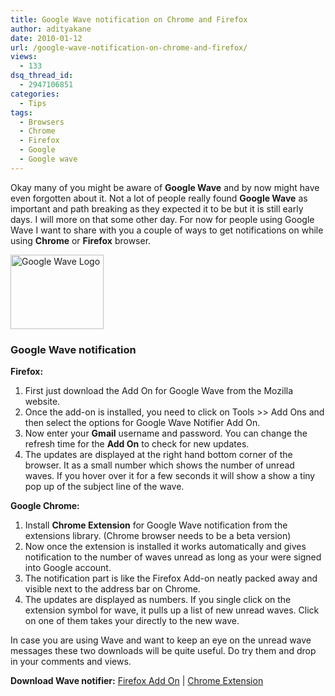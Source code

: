 ```yaml
---
title: Google Wave notification on Chrome and Firefox
author: adityakane
date: 2010-01-12
url: /google-wave-notification-on-chrome-and-firefox/
views:
  - 133
dsq_thread_id:
  - 2947106851
categories:
  - Tips
tags:
  - Browsers
  - Chrome
  - Firefox
  - Google
  - Google wave
---
```

Okay many of you might be aware of **Google Wave** and by now might have even forgotten about it. Not a lot of people really found **Google Wave** as important and path breaking as they expected it to be but it is still early days. I will more on that some other day. For now for people using Google Wave I want to share with you a couple of ways to get notifications on while using **Chrome** or **Firefox** browser.

<img class="alignnone size-full  wp-image-52027" src="http://cdn.devilsworkshop.org/files/2009/10/images1.jpeg" alt="Google Wave Logo" width="149" height="119" />

### Google Wave notification

**Firefox:**

  1. First just download the Add On for Google Wave from the Mozilla website.
  2. Once the add-on is installed, you need to click on Tools >> Add Ons and then select the options for Google Wave Notifier Add On.
  3. Now enter your **Gmail** username and password. You can change the refresh time for the **Add On** to check for new updates.
  4. The updates are displayed at the right hand bottom corner of the browser. It as a small number which shows the number of unread waves. If you hover over it for a few seconds it will show a show a tiny pop up of the subject line of the wave.

**Google Chrome:**

  1. Install **Chrome Extension** for Google Wave notification from the extensions library. (Chrome browser needs to be a beta version)
  2. Now once the extension is installed it works automatically and gives notification to the number of waves unread as long as your were signed into Google account.
  3. The notification part is like the Firefox Add-on neatly packed away and visible next to the address bar on Chrome.
  4. The updates are displayed as numbers. If you single click on the extension symbol for wave, it pulls up a list of new unread waves. Click on one of them takes your directly to the new wave.

In case you are using Wave and want to keep an eye on the unread wave messages these two downloads will be quite useful. Do try them and drop in your comments and views.

**Download Wave notifier:** <a href="https://addons.mozilla.org/en-US/firefox/addon/14973" onclick="_gaq.push(['_trackEvent', 'outbound-article', 'https://addons.mozilla.org/en-US/firefox/addon/14973', 'Firefox Add On']);" >Firefox Add On</a> | <a href="https://chrome.google.com/extensions/detail/aphncaagnlabkeipnbbicmcahnamibgb" onclick="_gaq.push(['_trackEvent', 'outbound-article', 'https://chrome.google.com/extensions/detail/aphncaagnlabkeipnbbicmcahnamibgb', 'Chrome Extension']);" >Chrome Extension</a>
